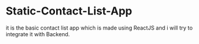 # Static-Contact-List-App
it is the basic contact list app which is made using ReactJS and i will try to integrate it with Backend.
